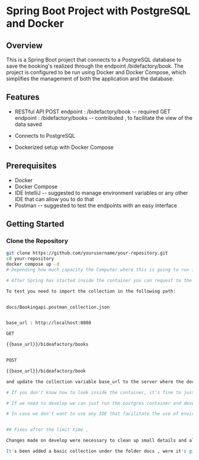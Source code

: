 # Spring Boot Project with PostgreSQL and Docker

## Overview

This is a Spring Boot project that connects to a PostgreSQL database to save the booking's realized through the endpoint /bidefactory/book. The project is configured to be run using Docker and Docker Compose, which simplifies the management of both the application and the database.

## Features

- RESTful API 
    POST
    endpoint : /bidefactory/book   -- required
    GET
    endpoint : /bidefactory/books  -- contributed , to facilitate the view of the data saved

- Connects to PostgreSQL
- Dockerized setup with Docker Compose

## Prerequisites

- Docker
- Docker Compose
- IDE IntelliJ  -- suggested to manage environment variables or any other IDE that can allow you to do that
- Postman -- suggested to test the endpoints with an easy interface

## Getting Started

### Clone the Repository

```bash
git clone https://github.com/yourusername/your-repository.git
cd your-repository
docker compose up -d 
# Depending how much capacity the Computer where this is going to run it can take a few couple minutes to more.

# After Spring has started inside the container you can request to the following endpoints:

To test you need to import the collection in the following path:


docs/Bookingapi.postman_collection.json


base_url : http://localhost:8080

GET

{{base_url}}/bideafactory/books


POST

{{base_url}}/bideafactory/book

and update the collection variable base_url to the server where the docker composer up -d was executed and add the 8080 to specify the port where the spring boot will be running.

# If you don't know how to look inside the container, it's fine to just request to the first endpoint until it shows [] which is going to be the list of bookings made, at the beginning we won't have any booking.

# If we need to develop we can just run the postgres container and develop locally comenting all the service "bookingapi", of course using environment variables to keep the variables open so whenever we need to deploy our solution using Docker and docker compose we can just push changes and uncomment the springboot service called "bookingapi".

# In case we don't want to use any IDE that facilitate the use of environment variables we can use the actual values of the variables that right now have a variable to be called by docker compose.


## Fixes after the limit time ,

Changes made on develop were necessary to clean up small details and also allow to just execute "docker compose up -d" wherever the repo is clonned without needing to generate the jar , it's going to generate it on the the app container itself.

It's been added a basic collection under the folder docs , were it's given the instruction to update the url of the server under the variables tab of this collection and you can test the endpoints